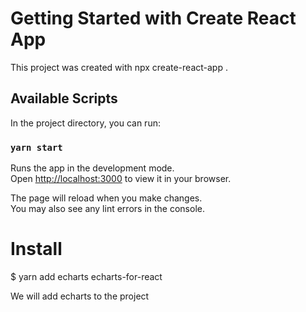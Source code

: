 # Getting Started with Create React App

This project was created with npx create-react-app .

## Available Scripts

In the project directory, you can run:

### `yarn start`

Runs the app in the development mode.\
Open [http://localhost:3000](http://localhost:3000) to view it in your browser.

The page will reload when you make changes.\
You may also see any lint errors in the console.

# Install

$ yarn add echarts echarts-for-react

We will add echarts to the project


 
